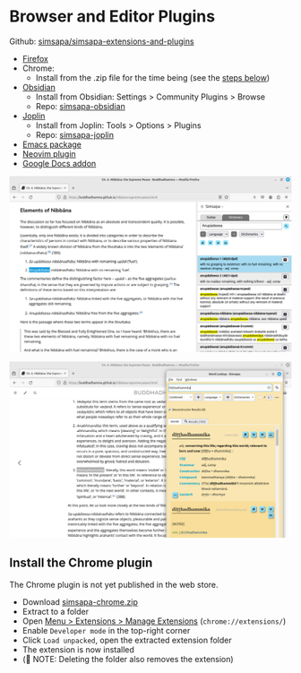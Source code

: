 # Browser and Editor Plugins

Github: [simsapa/simsapa-extensions-and-plugins](https://github.com/simsapa/simsapa-extensions-and-plugins)

- [Firefox](https://addons.mozilla.org/en-US/firefox/addon/simsapa/)
- Chrome:
    - Install from the .zip file for the time being (see the [steps below](#install-the-chrome-plugin))
- [Obsidian](https://obsidian.md/)
    - Install from Obsidian: Settings > Community Plugins > Browse
    - Repo: [simsapa-obsidian](https://github.com/simsapa/simsapa-obsidian)
- [Joplin](https://joplinapp.org/plugins/plugin/io.github.simsapa/)
    - Install from Joplin: Tools > Options > Plugins
    - Repo: [simsapa-joplin](https://github.com/simsapa/simsapa-joplin)
- [Emacs package](https://github.com/simsapa/simsapa-emacs)
- [Neovim plugin](https://github.com/simsapa/simsapa-neovim)
- [Google Docs addon](https://github.com/simsapa/simsapa-gdocs)

![Firefox Sidebar](../images/firefox-sidebar-anupadisesa-screenshot.png)

![Firefox Word Lookup](../images/firefox-word-lookup-ditthadhammika-screenshot.png)

## Install the Chrome plugin

The Chrome plugin is not yet published in the web store.

- Download [simsapa-chrome.zip](https://github.com/simsapa/simsapa/releases/download/v0.5.0-alpha.1/simsapa-chrome.zip)
- Extract to a folder
- Open [Menu > Extensions > Manage Extensions](chrome://extensions/) (`chrome://extensions/`)
- Enable `Developer mode` in the top-right corner
- Click `Load unpacked`, open the extracted extension folder
- The extension is now installed
- (📙 NOTE: Deleting the folder also removes the extension)

